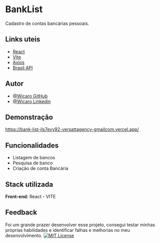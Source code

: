 
# BankList
Cadastro de contas bancárias pessoais.


## Links uteis

 - [React](https://react.dev/)
 - [Vite](https://vitejs.dev/)
 - [Axios](https://axios-http.com/)
 - [Brasil API](https://brasilapi.com.br/)


## Autor

- [@Wicaro GitHub](https://github.com/Wicaro)
- [@Wicaro Linkedin](https://www.linkedin.com/in/wicaro/)


## Demonstração

https://bank-list-jls7evy92-versattagency-gmailcom.vercel.app/
## Funcionalidades

- Listagem de bancos
- Pesquisa de banco
- Criação de conta Bancária


## Stack utilizada

**Front-end:** React - VITE
## Feedback

Foi um grande prazer desenvolver esse projeto, consegui testar minhas próprias habilidades e identificar falhas e melhorias no meu desenvolvimento.
[![MIT License](https://img.shields.io/badge/License-MIT-green.svg)](https://choosealicense.com/licenses/mit/)
